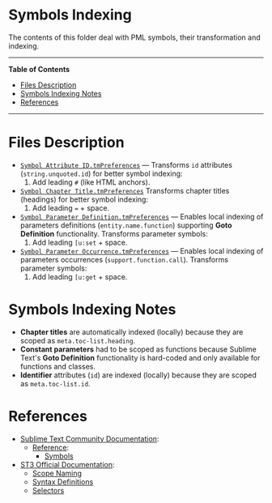 # Symbols Indexing

The contents of this folder deal with PML symbols, their transformation and indexing.


-----

**Table of Contents**

<!-- MarkdownTOC autolink="true" bracket="round" autoanchor="false" lowercase="only_ascii" uri_encoding="true" levels="1,2,3" -->

- [Files Description](#files-description)
- [Symbols Indexing Notes](#symbols-indexing-notes)
- [References](#references)

<!-- /MarkdownTOC -->

-----

# Files Description

- [`Symbol Attribute ID.tmPreferences`][ID] — Transforms `id` attributes (`string.unquoted.id`) for better symbol indexing:
    1. Add leading `#` (like HTML anchors).
- [`Symbol Chapter Title.tmPreferences`][Ch Title] Transforms chapter titles (headings) for better symbol indexing:
    1. Add leading `=` + space.
- [`Symbol Parameter Definition.tmPreferences`][Param Def] — Enables local indexing of parameters definitions (`entity.name.function`) supporting __Goto Definition__ functionality. Transforms parameter symbols:
    1. Add leading `[u:set` + space.
- [`Symbol Parameter Occurrence.tmPreferences`][Param] — Enables local indexing of parameters occurrences (`support.function.call`). Transforms parameter symbols:
    1. Add leading `[u:get` + space.


# Symbols Indexing Notes

- __Chapter titles__ are automatically indexed (locally) because they are scoped as `meta.toc-list.heading`.
- __Constant parameters__ had to be scoped as functions because Sublime Text's __Goto Definition__ functionality is hard-coded and only available for functions and classes.
- __Identifier__ attributes (`id`) are indexed (locally) because they are scoped as `meta.toc-list.id`.


# References

- [Sublime Text Community Documentation]:
    + [Reference]:
        * [Symbols]
- [ST3 Official Documentation]:
    + [Scope Naming]
    + [Syntax Definitions]
    + [Selectors]

<!-----------------------------------------------------------------------------
                               REFERENCE LINKS
------------------------------------------------------------------------------>

<!-- project files -->

[Ch Title]: ./Symbol%20Chapter%20Title.tmPreferences "View source file"
[ID]: ./Symbol%20Attribute%20ID.tmPreferences "View source file"
[Param Def]: ./Symbol%20Parameter%20Definition.tmPreferences "View source file"
[Param]: ./Symbol%20Parameter%20Occurrence.tmPreferences "View source file"

<!-- ST3 Official Docs -->

[ST3 Official Documentation]: https://www.sublimetext.com/docs/3/
[Scope Naming]: https://www.sublimetext.com/docs/3/scope_naming.html
[Syntax Definitions]: https://www.sublimetext.com/docs/3/syntax.html
[Selectors]: https://www.sublimetext.com/docs/3/selectors.html

<!-- ST3 Community Docs -->

[Sublime Text Community Documentation]: https://docs.sublimetext.io/

[Reference]: https://docs.sublimetext.io/reference/
[Symbols]: https://docs.sublimetext.io/reference/symbols.html

<!-- EOF -->
